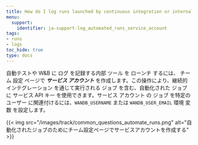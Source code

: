 ```yaml
---
title: How do I log runs launched by continuous integration or internal tools?
menu:
  support:
    identifier: ja-support-log_automated_runs_service_account
tags:
- runs
- logs
toc_hide: true
type: docs
---
```


自動テストや W&B に ログ を記録する内部 ツール を ローンチ するには、 チーム 設定 ページで _**サービス アカウント**_ を作成します。この操作により、継続的 インテグレーション を通じて実行される ジョブ を含む、自動化された ジョブ に サービス API キー を使用できます。サービス アカウント の ジョブ を特定の ユーザー に関連付けるには、`WANDB_USERNAME` または `WANDB_USER_EMAIL` 環境 変数 を設定します。

{{< img src="/images/track/common_questions_automate_runs.png" alt="自動化されたジョブのためにチーム設定ページでサービスアカウントを作成する" >}}
